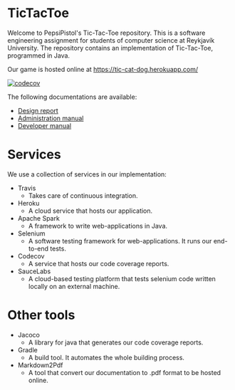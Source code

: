 # TicTacToe
Welcome to PepsiPistol's Tic-Tac-Toe repository. This is a software engineering
assignment for students of computer science at Reykjavík University.
The repository contains an implementation of Tic-Tac-Toe, programmed in Java.

Our game is hosted online at https://tic-cat-dog.herokuapp.com/

[![codecov](https://codecov.io/gh/PepsiPistol/TicTacToe/branch/master/graph/badge.svg)](https://codecov.io/gh/PepsiPistol/TicTacToe)

The following documentations are available:
* [Design report](https://tic-cat-dog.herokuapp.com/designreport)
* [Administration manual](https://tic-cat-dog.herokuapp.com/administrationmanual)
* [Developer manual](https://tic-cat-dog.herokuapp.com/developermanual)

 
# Services
We use a collection of services in our implementation:
* Travis
	* Takes care of continuous integration.
* Heroku
	* A cloud service that hosts our application.
* Apache Spark
	* A framework to write web-applications in Java.
* Selenium
	* A software testing framework for web-applications. It runs our end-to-end tests.
* Codecov
	* A service that hosts our code coverage reports.
* SauceLabs
	* A cloud-based testing platform that tests selenium code written locally on an external machine.

# Other tools
* Jacoco
	* A library for java that generates our code coverage reports.
* Gradle
	* A build tool. It automates the whole building process. 
* Markdown2Pdf
	* A tool that convert our documentation to .pdf format to be hosted online.
